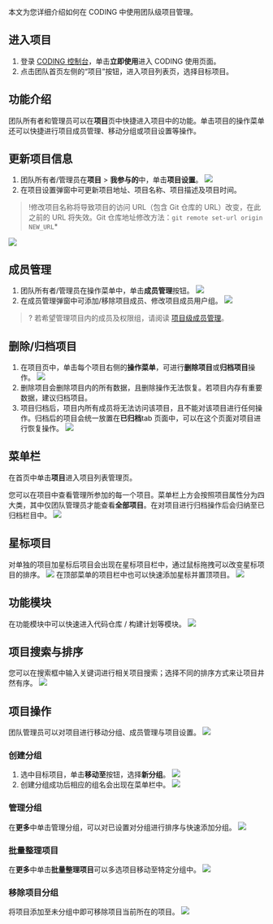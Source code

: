 本文为您详细介绍如何在 CODING 中使用团队级项目管理。

## 进入项目

1. 登录 [CODING 控制台](https://console.cloud.tencent.com/coding)，单击**立即使用**进入 CODING 使用页面。
2. 点击团队首页左侧的“项目”按钮，进入项目列表页，选择目标项目。

## 功能介绍

团队所有者和管理员可以在**项目**页中快捷进入项目中的功能。单击项目的操作菜单还可以快捷进行项目成员管理、移动分组或项目设置等操作。

## 更新项目信息

1.  团队所有者/管理员在**项目** > **我参与的**中，单击**项目设置**。
![](https://main.qcloudimg.com/raw/61afab11d565fb53a963da6913f6d00c.png)
2.  在项目设置弹窗中可更新项目地址、项目名称、项目描述及项目时间。

>!修改项目名称将导致项目的访问 URL（包含 Git 仓库的 URL）改变，在此之前的 URL 将失效。Git 仓库地址修改方法：`git remote set-url origin NEW_URL`* 

![](https://main.qcloudimg.com/raw/a15a44bed99c757e95005605d0323d93.png)

## 成员管理

1. 团队所有者/管理员在操作菜单中，单击**成员管理**按钮。
![](https://main.qcloudimg.com/raw/6457f8761cafbe2fe9499436a5a51592.png)
2. 在成员管理弹窗中可添加/移除项目成员、修改项目成员用户组。
![](https://main.qcloudimg.com/raw/11e909f3aa7c84f2c607fb82eefb9e4b.png)

>? 若希望管理项目内的成员及权限组，请阅读 [项目级成员管理](https://cloud.tencent.com/document/product/1113/48842)。

## 删除/归档项目

1. 在项目页中，单击每个项目右侧的**操作菜单**，可进行**删除项目**或**归档项目**操作。
![](https://main.qcloudimg.com/raw/d81b07d6d4997a426cb1e6a062121fda.png)
2. 删除项目会删除项目内的所有数据，且删除操作无法恢复。若项目内存有重要数据，建议归档项目。
3. 项目归档后，项目内所有成员将无法访问该项目，且不能对该项目进行任何操作。归档后的项目会统一放置在**已归档**tab 页面中，可以在这个页面对项目进行恢复操作。
![](https://main.qcloudimg.com/raw/b0d3625435e0611a8ecee4c742fe180e.png)

## 菜单栏

在首页中单击**项目**进入项目列表管理页。

您可以在项目中查看管理所参加的每一个项目。菜单栏上方会按照项目属性分为四大类，其中仅团队管理员才能查看**全部项目**。在对项目进行归档操作后会归纳至已归档栏目中。
![](https://main.qcloudimg.com/raw/e259f8c19bc8f56038992dc1f5f8c7e7.png)

## 星标项目

对单独的项目加星标后项目会出现在星标项目栏中，通过鼠标拖拽可以改变星标项目的排序。
![](https://main.qcloudimg.com/raw/d9f1eccf20c1b28dbe1230d211a2afb4.png)
在顶部菜单的项目栏中也可以快速添加星标并置顶项目。
![](https://main.qcloudimg.com/raw/4d035d822883173d2bb85c270ce555e1.png)

## 功能模块

在功能模块中可以快速进入代码仓库 / 构建计划等模块。
![](https://main.qcloudimg.com/raw/eeb1a4bd695a166228a6bdec4355badc.png)

## 项目搜索与排序

您可以在搜索框中输入关键词进行相关项目搜索；选择不同的排序方式来让项目井然有序。
![](https://main.qcloudimg.com/raw/146337c2798880763a3a2bdd990dd51a.png)

## 项目操作

团队管理员可以对项目进行移动分组、成员管理与项目设置。
![](https://main.qcloudimg.com/raw/48b75edf4a4d456f2a170c1c80632154.png)

### 创建分组

1. 选中目标项目，单击**移动至**按钮，选择**新分组**。
![](https://main.qcloudimg.com/raw/03ea09569859fd90ce253a87c58ee2f8.png)
2. 创建分组成功后相应的组名会出现在菜单栏中。
![](https://main.qcloudimg.com/raw/7b5ef851b4160e4c1f8ac7d82bcd06e4.png)

### 管理分组

在**更多**中单击管理分组，可以对已设置对分组进行排序与快速添加分组。
![](https://main.qcloudimg.com/raw/ef241f0ab312976ff107b4537f67aeab.png)

### 批量整理项目

在**更多**中单击**批量整理项目**可以多选项目移动至特定分组中。
![](https://main.qcloudimg.com/raw/fd7ebf14c8ccddfcbd885b33197093a4.png)

### 移除项目分组

将项目添加至未分组中即可移除项目当前所在的项目。
![](https://main.qcloudimg.com/raw/a07c05a2bc7e7ee27d7ce924f9250f6e.png)


